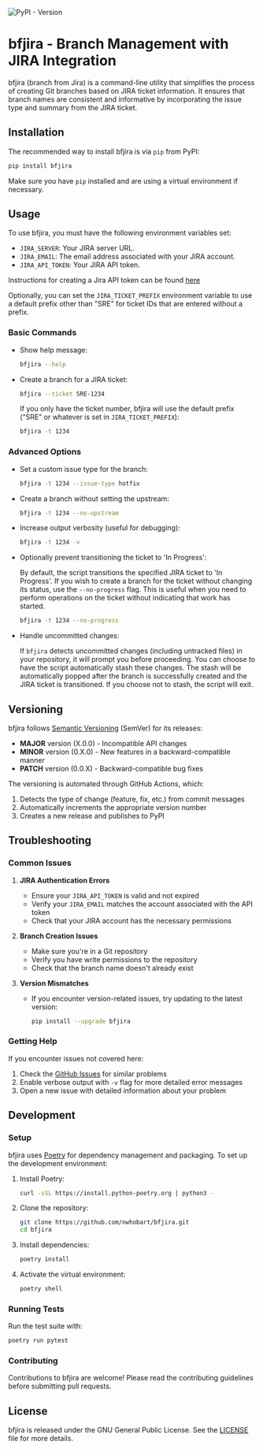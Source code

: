 ![PyPI - Version](https://img.shields.io/pypi/v/bfjira)


# bfjira - Branch Management with JIRA Integration

bfjira (branch from Jira) is a command-line utility that simplifies the process of creating Git branches based on JIRA ticket information. It ensures that branch names are consistent and informative by incorporating the issue type and summary from the JIRA ticket.

## Installation

The recommended way to install bfjira is via `pip` from PyPI:

```bash
pip install bfjira
```

Make sure you have `pip` installed and are using a virtual environment if necessary.

## Usage

To use bfjira, you must have the following environment variables set:

- `JIRA_SERVER`: Your JIRA server URL.
- `JIRA_EMAIL`: The email address associated with your JIRA account.
- `JIRA_API_TOKEN`: Your JIRA API token.

Instructions for creating a Jira API token can be found [here](https://support.atlassian.com/atlassian-account/docs/manage-api-tokens-for-your-atlassian-account/)

Optionally, you can set the `JIRA_TICKET_PREFIX` environment variable to use a default prefix other than "SRE" for ticket IDs that are entered without a prefix.

### Basic Commands

- Show help message:

  ```bash
  bfjira --help
  ```

- Create a branch for a JIRA ticket:

  ```bash
  bfjira --ticket SRE-1234
  ```

  If you only have the ticket number, bfjira will use the default prefix ("SRE" or whatever is set in `JIRA_TICKET_PREFIX`):

  ```bash
  bfjira -t 1234
  ```

### Advanced Options

- Set a custom issue type for the branch:

  ```bash
  bfjira -t 1234 --issue-type hotfix
  ```

- Create a branch without setting the upstream:

  ```bash
  bfjira -t 1234 --no-upstream
  ```

- Increase output verbosity (useful for debugging):

  ```bash
  bfjira -t 1234 -v
  ```

- Optionally prevent transitioning the ticket to 'In Progress':

  By default, the script transitions the specified JIRA ticket to 'In Progress'. If you wish to create a branch for the ticket without changing its status, use the `--no-progress` flag. This is useful when you need to perform operations on the ticket without indicating that work has started.

  ```bash
  bfjira -t 1234 --no-progress
  ```

- Handle uncommitted changes:

  If `bfjira` detects uncommitted changes (including untracked files) in your repository, it will prompt you before proceeding. You can choose to have the script automatically stash these changes. The stash will be automatically popped after the branch is successfully created and the JIRA ticket is transitioned. If you choose not to stash, the script will exit.

## Versioning

bfjira follows [Semantic Versioning](https://semver.org/) (SemVer) for its releases:

- **MAJOR** version (X.0.0) - Incompatible API changes
- **MINOR** version (0.X.0) - New features in a backward-compatible manner
- **PATCH** version (0.0.X) - Backward-compatible bug fixes

The versioning is automated through GitHub Actions, which:
1. Detects the type of change (feature, fix, etc.) from commit messages
2. Automatically increments the appropriate version number
3. Creates a new release and publishes to PyPI

## Troubleshooting

### Common Issues

1. **JIRA Authentication Errors**
   - Ensure your `JIRA_API_TOKEN` is valid and not expired
   - Verify your `JIRA_EMAIL` matches the account associated with the API token
   - Check that your JIRA account has the necessary permissions

2. **Branch Creation Issues**
   - Make sure you're in a Git repository
   - Verify you have write permissions to the repository
   - Check that the branch name doesn't already exist

3. **Version Mismatches**
   - If you encounter version-related issues, try updating to the latest version:
     ```bash
     pip install --upgrade bfjira
     ```

### Getting Help

If you encounter issues not covered here:
1. Check the [GitHub Issues](https://github.com/nwhobart/bfjira/issues) for similar problems
2. Enable verbose output with `-v` flag for more detailed error messages
3. Open a new issue with detailed information about your problem

## Development

### Setup

bfjira uses [Poetry](https://python-poetry.org/) for dependency management and packaging. To set up the development environment:

1. Install Poetry:
   ```bash
   curl -sSL https://install.python-poetry.org | python3 -
   ```

2. Clone the repository:
   ```bash
   git clone https://github.com/nwhobart/bfjira.git
   cd bfjira
   ```

3. Install dependencies:
   ```bash
   poetry install
   ```

4. Activate the virtual environment:
   ```bash
   poetry shell
   ```

### Running Tests

Run the test suite with:
```bash
poetry run pytest
```

### Contributing

Contributions to bfjira are welcome! Please read the contributing guidelines before submitting pull requests.

## License

bfjira is released under the GNU General Public License. See the [LICENSE](LICENSE) file for more details.
